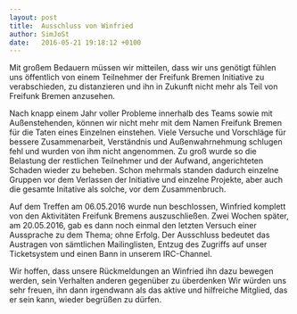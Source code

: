 ```yaml
---
layout: post
title:  Ausschluss von Winfried
author: SimJoSt
date:   2016-05-21 19:18:12 +0100
---
```

Mit großem Bedauern müssen wir mitteilen, dass wir uns genötigt fühlen uns öffentlich von einem Teilnehmer der Freifunk Bremen Initiative zu verabschieden, zu distanzieren und ihn in Zukunft nicht mehr als Teil von Freifunk Bremen anzusehen.

Nach knapp einem Jahr voller Probleme innerhalb des Teams sowie mit Außenstehenden, können wir nicht mehr mit dem Namen Freifunk Bremen für die Taten eines Einzelnen einstehen.
Viele Versuche und Vorschläge für bessere Zusammenarbeit, Verständnis und Außenwahrnehmung schlugen fehl und wurden von ihm nicht angenommen.
Zu groß wurde so die Belastung der restlichen Teilnehmer und der Aufwand, angerichteten Schaden wieder zu beheben.
Schon mehrmals standen dadurch einzelne Gruppen vor dem Verlassen der Initiative und einzelne Projekte, aber auch die gesamte Initative als solche, vor dem Zusammenbruch.

Auf dem Treffen am 06.05.2016 wurde nun beschlossen, Winfried komplett von den Aktivitäten Freifunk Bremens auszuschließen.
Zwei Wochen später, am 20.05.2016, gab es dann noch einmal den letzten Versuch einer Aussprache zu dem Thema; ohne Erfolg.
Der Ausschluss bedeutet das Austragen von sämtlichen Mailinglisten, Entzug des Zugriffs auf unser Ticketsystem und einen Bann in unserem IRC-Channel.

Wir hoffen, dass unsere Rückmeldungen an Winfried ihn dazu bewegen werden, sein Verhalten anderen gegenüber zu überdenken
Wir würden uns sehr freuen, ihn dann irgendwann als das aktive und hilfreiche Mitglied, das er sein kann, wieder begrüßen zu dürfen.
